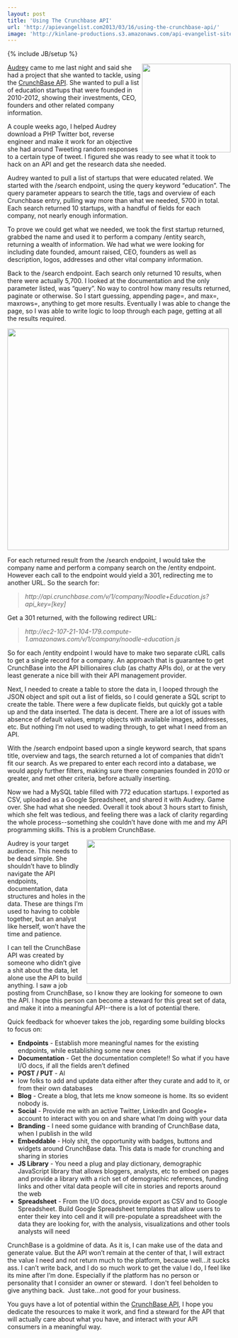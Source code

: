 ```yaml
---
layout: post
title: 'Using The Crunchbase API'
url: 'http://apievangelist.com2013/03/16/using-the-crunchbase-api/'
image: 'http://kinlane-productions.s3.amazonaws.com/api-evangelist-site/blog/crunchbase-logo.png'
---
```

{% include JB/setup %}
<p>
     <a href="http://developer.crunchbase.com/" target="_blank"><img src="https://s3.amazonaws.com/kinlane-productions/api-evangelist/crunchbase/crunchbase-logo.png"  width="200" align="right" /></a>
</p>
<p>
     <a href="http://hackeducation.com/">Audrey</a> came to me last night and said she had a project that she wanted to tackle, using the <a href="http://developer.crunchbase.com/">CrunchBase API</a>. She wanted to pull a list of education startups that were founded in 2010-2012, showing their investments, CEO, founders and other related company information.
</p>
<p>
     A couple weeks ago, I helped Audrey download a PHP Twitter bot, reverse engineer and make it work for an objective she had around Tweeting random responses to a certain type of tweet. I figured she was ready to see what it took to hack on an API and get the research data she needed.
</p>
<p>
     Audrey wanted to pull a list of startups that were educated related. We started with the /search endpoint, using the query keyword “education”. The query parameter appears to search the title, tags and overview of each Crunchbase entry, pulling way more than what we needed, 5700 in total. Each search returned 10 startups, with a handful of fields for each company, not nearly enough information.
</p>
<p>
     To prove we could get what we needed, we took the first startup returned, grabbed the name and used it to perform a company /entity search, returning a wealth of information. We had what we were looking for including date founded, amount raised, CEO, founders as well as description, logos, addresses and other vital company information.
</p>
<p>
     Back to the /search endpoint. Each search only returned 10 results, when there were actually 5,700. I looked at the documentation and the only parameter listed, was “query”. No way to control how many results returned, paginate or otherwise. So I start guessing, appending page=, and max=, maxrows=, anything to get more results. Eventually I was able to change the page, so I was able to write logic to loop through each page, getting at all the results required.
</p>
<p>
     <img src="https://s3.amazonaws.com/kinlane-productions/api-evangelist/crunchbase/crunchbase-search-endpoint.png"  width="500" />
</p>
<p>
     For each returned result from the /search endpoint, I would take the company name and perform a company search on the /entity endpoint. However each call to the endpoint would yield a 301, redirecting me to another URL. So the search for:
</p>
<blockquote>
     <em>http://api.crunchbase.com/v/1/company/Noodle+Education.js?api_key=[key]</em>
</blockquote>
<p>
     Get a 301 returned, with the following redirect URL:
</p>
<blockquote>
     <em>http://ec2-107-21-104-179.compute-1.amazonaws.com/v/1/company/noodle-education.js</em>
</blockquote>
<p>
     So for each /entity endpoint I would have to make two separate cURL calls to get a single record for a company. An approach that is guarantee to get CrunchBase into the API billionaires club (as chatty APIs do), or at the very least generate a nice bill with their API management provider.
</p>
<p>
     Next, I needed to create a table to store the data in, I looped through the JSON object and spit out a list of fields, so I could generate a SQL script to create the table. There were a few duplicate fields, but quickly got a table up and the data inserted. The data is decent. There are a lot of issues with absence of default values, empty objects with available images, addresses, etc. But nothing I’m not used to wading through, to get what I need from an API.
</p>
<p>
     With the /search endpoint based upon a single keyword search, that spans title, overview and tags, the search returned a lot of companies that didn’t fit our search. As we prepared to enter each record into a database, we would apply further filters, making sure there companies founded in 2010 or greater, and met other criteria, before actually inserting.
</p>
<p>
     Now we had a MySQL table filled with 772 education startups. I exported as CSV, uploaded as a Google Spreadsheet, and shared it with Audrey. Game over. She had what she needed. Overall it took about 3 hours start to finish, which she felt was tedious, and feeling there was a lack of clarity regarding the whole process--something she couldn’t have done with me and my API programming skills. This is a problem CrunchBase.
</p>
<p>
     <a href="http://developer.crunchbase.com/" target="_blank"><img src="https://s3.amazonaws.com/kinlane-productions/api-evangelist/crunchbase/startup-ecosystem-visualization.png"  width="325" align="right" /></a>
</p>
<p>
     Audrey is your target audience. This needs to be dead simple. She shouldn’t have to blindly navigate the API endpoints, documentation, data structures and holes in the data. These are things I’m used to having to cobble together, but an analyst like herself, won’t have the time and patience.
</p>
<p>
     I can tell the CrunchBase API was created by someone who didn’t give a shit about the data, let alone use the API to build anything. I saw a job posting from CrunchBase, so I know they are looking for someone to own the API. I hope this person can become a steward for this great set of data, and make it into a meaningful API--there is a lot of potential there.
</p>
<p>
     Quick feedback for whoever takes the job, regarding some building blocks to focus on:
</p>
<ul>
     <li>
          <strong>Endpoints</strong> - Establish more meaningful names for the existing endpoints, while establishing some new ones
     </li>
     <li>
          <strong>Documentation</strong> - Get the documentation complete!! So what if you have I/O docs, if all the fields aren’t defined
     </li>
     <li>
          <strong>POST / PUT</strong> - Al
     </li>
     <li>low folks to add and update data either after they curate and add to it, or from their own databases
     </li>
     <li>
          <strong>Blog</strong> - Create a blog, that lets me know someone is home. Its so evident nobody is.
     </li>
     <li>
          <strong>Social</strong> - Provide me with an active Twitter, LinkedIn and Google+ account to interact with you on and share what I’m doing with your data
     </li>
     <li>
          <strong>Branding</strong> - I need some guidance with branding of CrunchBase data, when I publish in the wild
     </li>
     <li>
          <strong>Embeddable</strong> - Holy shit, the opportunity with badges, buttons and widgets around CrunchBase data. This data is made for crunching and sharing in stories
     </li>
     <li>
          <strong>JS Library</strong> - You need a plug and play dictionary, demographic JavaScript library that allows bloggers, analysts, etc to embed on pages and provide a library with a rich set of demographic references, funding links and other vital data people will cite in stories and reports around the web
     </li>
     <li>
          <strong>Spreadsheet</strong> - From the I/O docs, provide export as CSV and to Google Spreadsheet. Build Google Spreadsheet templates that allow users to enter their key into cell and it will pre-populate a spreadsheet with the data they are looking for, with the analysis, visualizations and other tools analysts will need
     </li>
</ul>
<p>
     CrunchBase is a goldmine of data. As it is, I can make use of the data and generate value. But the API won’t remain at the center of that, I will extract the value I need and not return much to the platform, because well...it sucks ass. I can’t write back, and I do so much work to get the value I do, I feel like its mine after I’m done. Especially if the platform has no person or personality that I consider an owner or steward.  I don't feel beholden to give anything back.  Just take...not good for your business.
</p>
<p>
     You guys have a lot of potential within the <a href="http://developer.crunchbase.com/io-docs">CrunchBase API</a>, I hope you dedicate the resources to make it work, and find a steward for the API that will actually care about what you have, and interact with your API consumers in a meaningful way.
</p>
